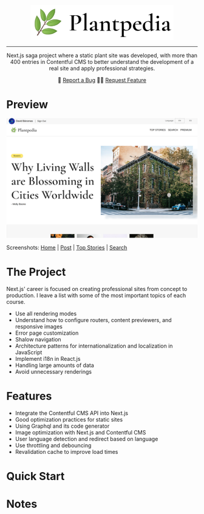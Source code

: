<div align="center">
  <img src="./.readme-static/logo.png" alt="Plantpedia">
</div>

***

<p align="center">Next.js saga project where a static plant site was developed, with more than 400 entries in Contentful CMS to better understand the development of a real site and apply professional strategies.</p>

<p align="center">
  🐞 <a href="https://github.com/DavidBarcenas/nextjs-plantpedia/issues">Report a Bug</a> 
  🙋‍♂️ <a href="https://github.com/DavidBarcenas/nextjs-plantpedia/issues">Request Feature</a>
</p>


# Preview
![App screenshot](./.readme-static/app.png)

Screenshots: 
[Home](./.readme-static/home.png) |
[Post](./.readme-static/post.png) |
[Top Stories](./.readme-static/top-stories.png) |
[Search](./.readme-static/search.png)

# The Project
Next.js' career is focused on creating professional sites from concept to production. I leave a list with some of the most important topics of each course.

- Use all rendering modes
- Understand how to configure routers, content previewers, and responsive images
- Error page customization
- Shalow navigation
- Architecture patterns for internationalization and localization in JavaScript
- Implement i18n in React.js
- Handling large amounts of data
- Avoid unnecessary renderings

# Features

- Integrate the Contentful CMS API into Next.js
- Good optimization practices for static sites
- Using Graphql and its code generator
- Image optimization with Next.js and Contentful CMS
- User language detection and redirect based on language
- Use throttling and debouncing
- Revalidation cache to improve load times

# Quick Start

# Notes